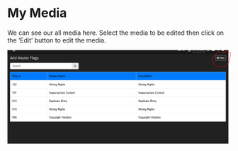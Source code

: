 # My Media

We can see our all media here. Select the media to be edited then click on the ‘Edit’ button to edit the media.

![](../.gitbook/assets/image%20%28204%29.png)

